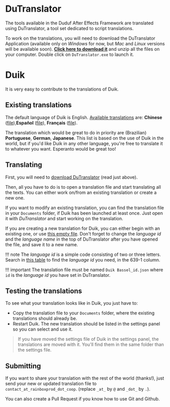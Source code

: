 # DuTranslator

The tools available in the Duduf After Effects Framework are translated using DuTranslator, a tool set dedicated to script translations.

To work on the translations, you will need to download the DuTranslator Application (available only on _Windows_ for now, but _Mac_ and _Linux_ versions will be available soon). **[Click here to download it](https://rainboxprod.coop/downloads/dutr/DuTranslator_WIN.zip)** and unzip all the files on your computer. Double click on `DuTranslator.exe` to launch it.

# Duik

It is very easy to contribute to the translations of Duik.

## Existing translations

The default language of Duik is English. [Available translations](https://github.com/Rainbox-dev/DuAEF_Duik/raw/master/src/tools%20(ScriptUI)/Duik/translation) are:  **Chinese** ([file](https://github.com/Rainbox-dev/DuAEF_Duik/raw/master/src/tools%20(ScriptUI)/Duik/translation/Duik%20Bassel_xh.json)),**Español** ([file](https://github.com/Rainbox-dev/DuAEF_Duik/raw/master/src/tools%20(ScriptUI)/Duik/translation/Duik%20Bassel_es.json)), **Français** ([file](https://github.com/Rainbox-dev/DuAEF_Duik/raw/master/src/tools%20(ScriptUI)/Duik/translation/Duik%20Bassel_fr.json)).

The translation which would be great to do in priority are (Brazilian) **Portuguese**, **German**, **Japanese**. This list is based on the use of Duik in the world, but if you'd like Duik in any other language, you're free to translate it to whatever you want. Esperanto would be great too!

## Translating

First, you will need to [download DuTranslator](https://rainboxprod.coop/downloads/dutr/DuTranslator_WIN.zip) (read just above).

Then, all you have to do is to open a translation file and start translating all the texts. You can either work on/from an existing translation or create a new one.

If you want to modify an existing translation, you can find the translation file in your `Documents` folder, if Duik has been launched at least once. Just open it with _DuTranslator_ and start working on the translation.

If you are creating a new translation for Duik, you can either begin with an existing one, or use [this empty file](https://github.com/Rainbox-dev/DuAEF_Duik/raw/master/src/tools%20(ScriptUI)/Duik/translation/Duik%20Bassel_new.json). Don't forget to change the _language id_ and the _language name_ in the top of DuTranslator after you have opened the file, and save it to a new name.

!!! note
    The _language id_ is a simple code consisting of two or three letters. Search in [this table](https://en.wikipedia.org/wiki/List_of_ISO_639-1_codes) to find the _language id_ you need, in the 639-1 column.

!!! important
    The translation file must be named `Duik Bassel_id.json` where `id` is the _language id_ you have set in DuTranslator.

## Testing the translations

To see what your translation looks like in Duik, you just have to:

- Copy the translation file to your `Documents` folder, where the existing translations should already be.  
- Restart Duik. The new translation should be listed in the settings panel so you can select and use it.

> If you have moved the settings file of Duik in the settings panel, the translations are moved with it. You'll find them in the same folder than the settings file.

## Submitting

If you want to share your translation with the rest of the world (thanks!), just send your new or updated translation file to `contact_at_rainboxprod_dot_coop`. (replace `_at_` by `@` and `_dot_` by `.`).

You can also create a Pull Request if you know how to use Git and Github.
